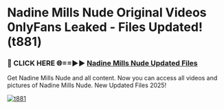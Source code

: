 # Nadine Mills Nude Original Videos 0nlyFans Leaked - Files Updated! (t881)

<h3>🔴 CLICK HERE 🌐==►► <a href="https://tinyurl.com/y5r63du9" rel="nofollow">Nadine Mills Nude Updated Files</a></h3>

Get Nadine Mills Nude and all content. Now you can access all videos and pictures of Nadine Mills Nude. New Updated Files 2025!

[![t881](https://i.imgur.com/UVo9nyh.gif)](https://tinyurl.com/y5r63du9)
